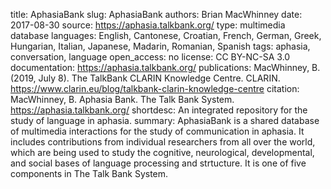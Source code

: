 title: AphasiaBank 
slug: AphasiaBank 
authors: Brian MacWhinney 
date: 2017-08-30 
source: https://aphasia.talkbank.org/ 
type: multimedia database 
languages: English, Cantonese, Croatian, French, German, Greek, Hungarian, Italian, Japanese, Madarin, Romanian, Spanish 
tags: aphasia, conversation, language 
open_access: no 
license: CC BY-NC-SA 3.0 
documentation: https://aphasia.talkbank.org/ 
publications: MacWhinney, B. (2019, July 8). The TalkBank CLARIN Knowledge Centre. CLARIN. https://www.clarin.eu/blog/talkbank-clarin-knowledge-centre 
citation: MacWhinney, B. Aphasia Bank. The Talk Bank System. https://aphasia.talkbank.org/ 
shortdesc: An integrated repository for the study of language in aphasia. 
summary: AphasiaBank is a shared database of multimedia interactions for the study of communication in aphasia. It includes contributions from individual researchers from all over the world, which are being used to study the cognitive, neurological, developmental, and social bases of language processing and strtucture. It is one of five components in The Talk Bank System.  
